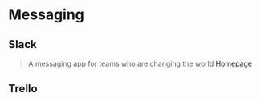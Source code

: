 # Messaging

## Slack

> A messaging app for teams who are changing the world [Homepage](https://slack.com/)

## Trello

>  [](https://trello.com/)
